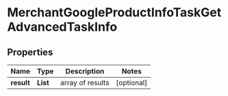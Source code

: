 # MerchantGoogleProductInfoTaskGetAdvancedTaskInfo


## Properties

| Name | Type | Description | Notes |
|------------ | ------------- | ------------- | -------------|
**result** | **List<MerchantGoogleProductInfoTaskGetAdvancedResultInfo>** | array of results |[optional]|